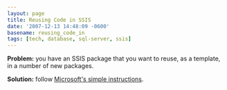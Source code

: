 ```yaml
---
layout: page
title: Reusing Code in SSIS
date: '2007-12-13 14:48:09 -0600'
basename: reusing_code_in
tags: [tech, database, sql-server, ssis]
---
```


**Problem:** you have an SSIS package that you want to reuse, as a template, in
a number of new packages.

**Solution:** follow <a
href="http://support.microsoft.com/kb/908018">Microsoft's simple
instructions</a>.

